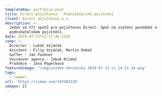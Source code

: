 ```yaml
---
templateKey: portfolio-post
title: Direct pojišťovna - Podnikatelské pojištění
client: Direct pojišťovna a.s.
description: >-
  Jeden ze tří spotů pro pojišťovnu Direct. Spot na zvýšení povědomí o
  podnikatelském pojištění. 
date: 2019-07-11T12:17:46.534Z
coop: |-
  Director - Lukáš Vojáček
  Asistent - Filip Vojáček, Martin Dobeš
  Gaffer - Jan Faukner 
  Voiceover agency - Jakub Klimeš
  Produkce - Jana Popelková
featuredimage: "/img/snímek-obrazovky-2019-07-11-v\_14.21.34.png"
tags:
  - Commer
url: 'https://vimeo.com/347483320'
images: []
---
```


